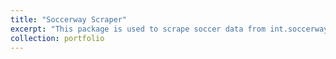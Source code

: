 ```yaml
---
title: "Soccerway Scraper"
excerpt: "This package is used to scrape soccer data from int.soccerway.com <br/><img src='/images/500x300.png'>"
collection: portfolio
---
```


<!-- This is an item in your portfolio. It can be have images or nice text. If you name the file .md, it will be parsed as markdown. If you name the file .html, it will be parsed as HTML.  -->
